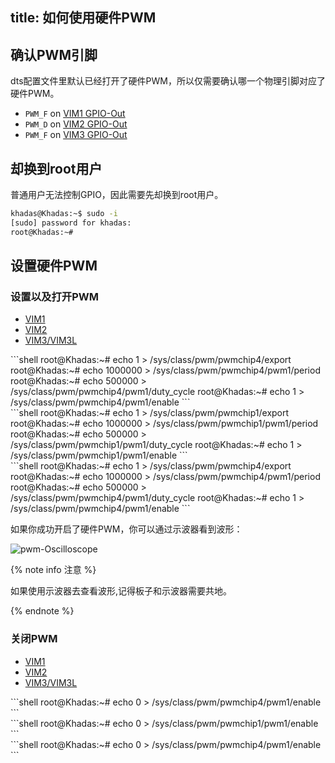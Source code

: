 title: 如何使用硬件PWM
---

## 确认PWM引脚

dts配置文件里默认已经打开了硬件PWM，所以仅需要确认哪一个物理引脚对应了硬件PWM。

* `PWM_F` on [VIM1 GPIO-Out](/zh-cn/vim1/index.html#GPIO-Pin-Out)
* `PWM_D` on [VIM2 GPIO-Out](/zh-cn/vim2/index.html#GPIO-Pinout)
* `PWM_F` on [VIM3 GPIO-Out](/zh-cn/vim3/index.html#GPIO-Pinout)

## 却换到root用户

普通用户无法控制GPIO，因此需要先却换到root用户。

```bash
khadas@Khadas:~$ sudo -i
[sudo] password for khadas:
root@Khadas:~#
```

## 设置硬件PWM

### 设置以及打开PWM

<ul class="nav nav-tabs" id="myTab" role="tablist">
  <li class="nav-item" role="presentation">
    <a class="nav-link active" id="home-tab" data-toggle="tab" href="#vim1-enable" role="tab" aria-controls="vim1" aria-selected="true">VIM1</a>
  </li>
  <li class="nav-item" role="presentation">
    <a class="nav-link" id="profile-tab" data-toggle="tab" href="#vim2-enable" role="tab" aria-controls="vim2" aria-selected="false">VIM2</a>
  </li>
  <li class="nav-item" role="presentation">
    <a class="nav-link" id="contact-tab" data-toggle="tab" href="#vim3-enable" role="tab" aria-controls="vim3" aria-selected="false">VIM3/VIM3L</a>
  </li>
</ul>
<div class="tab-content" id="myTabContent">
  <div class="tab-pane fade show active" id="vim1-enable" role="tabpanel" aria-labelledby="vim1-tab">
    ```shell
    root@Khadas:~# echo 1 > /sys/class/pwm/pwmchip4/export
    root@Khadas:~# echo 1000000 > /sys/class/pwm/pwmchip4/pwm1/period
    root@Khadas:~# echo 500000 > /sys/class/pwm/pwmchip4/pwm1/duty_cycle
    root@Khadas:~# echo 1 > /sys/class/pwm/pwmchip4/pwm1/enable
    ```
  </div>
  <div class="tab-pane fade" id="vim2-enable" role="tabpanel" aria-labelledby="vim2-tab">
    ```shell
    root@Khadas:~# echo 1 > /sys/class/pwm/pwmchip1/export
    root@Khadas:~# echo 1000000 > /sys/class/pwm/pwmchip1/pwm1/period
    root@Khadas:~# echo 500000 > /sys/class/pwm/pwmchip1/pwm1/duty_cycle
    root@Khadas:~# echo 1 > /sys/class/pwm/pwmchip1/pwm1/enable
    ```
  </div>
  <div class="tab-pane fade" id="vim3-enable" role="tabpanel" aria-labelledby="vim3-tab">
    ```shell
    root@Khadas:~# echo 1 > /sys/class/pwm/pwmchip4/export
    root@Khadas:~# echo 1000000 > /sys/class/pwm/pwmchip4/pwm1/period
    root@Khadas:~# echo 500000 > /sys/class/pwm/pwmchip4/pwm1/duty_cycle
    root@Khadas:~# echo 1 > /sys/class/pwm/pwmchip4/pwm1/enable
    ```
  </div>
</div>

如果你成功开启了硬件PWM，你可以通过示波器看到波形：

![pwm-Oscilloscope](/android/images/vim1/pwm-Oscilloscope.jpg)

{% note info 注意 %}

如果使用示波器去查看波形,记得板子和示波器需要共地。

{% endnote %}

### 关闭PWM

<ul class="nav nav-tabs" id="myTab" role="tablist">
  <li class="nav-item" role="presentation">
    <a class="nav-link active" id="home-tab" data-toggle="tab" href="#vim1-disable" role="tab" aria-controls="vim1" aria-selected="true">VIM1</a>
  </li>
  <li class="nav-item" role="presentation">
    <a class="nav-link" id="profile-tab" data-toggle="tab" href="#vim2-disable" role="tab" aria-controls="vim2" aria-selected="false">VIM2</a>
  </li>
  <li class="nav-item" role="presentation">
    <a class="nav-link" id="contact-tab" data-toggle="tab" href="#vim3-disable" role="tab" aria-controls="vim3" aria-selected="false">VIM3/VIM3L</a>
  </li>
</ul>
<div class="tab-content" id="myTabContent">
  <div class="tab-pane fade show active" id="vim1-disable" role="tabpanel" aria-labelledby="vim1-tab">
  ```shell
  root@Khadas:~# echo 0 > /sys/class/pwm/pwmchip4/pwm1/enable
  ```
  </div>
  <div class="tab-pane fade" id="vim2-disable" role="tabpanel" aria-labelledby="vim2-tab">
  ```shell
  root@Khadas:~# echo 0 > /sys/class/pwm/pwmchip1/pwm1/enable
  ```
  </div>
  <div class="tab-pane fade" id="vim3-disable" role="tabpanel" aria-labelledby="vim3-tab">
  ```shell
  root@Khadas:~# echo 0 > /sys/class/pwm/pwmchip4/pwm1/enable
  ```
  </div>
</div>


